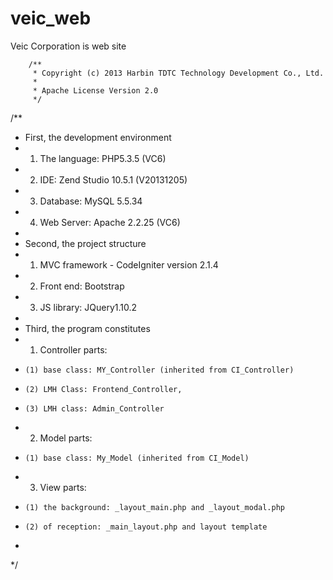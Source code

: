 veic_web
========

Veic Corporation is web site

		/**
 		 * Copyright (c) 2013 Harbin TDTC Technology Development Co., Ltd.
 		 *
 		 * Apache License Version 2.0
 		 */
/**
 * First, the development environment
 *   1. The language: PHP5.3.5 (VC6)
 * 	 2. IDE: Zend Studio 10.5.1 (V20131205)
 *   3. Database: MySQL 5.5.34
 *   4. Web Server: Apache 2.2.25 (VC6)
 * 
 * Second, the project structure
 *   1. MVC framework - CodeIgniter version 2.1.4
 *   2. Front end: Bootstrap
 *   3. JS library: JQuery1.10.2
 * 
 * Third, the program constitutes
 *   1. Controller parts:
 *     (1) base class: MY_Controller (inherited from CI_Controller)
 *     (2) LMH Class: Frontend_Controller,
 * 	   (3) LMH class: Admin_Controller
 *   2. Model parts:
 *     (1) base class: My_Model (inherited from CI_Model)
 *   3. View parts:
 *     (1) the background: _layout_main.php and _layout_modal.php
 *     (2) of reception: _main_layout.php and layout template
 * 
 */
